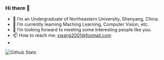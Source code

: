 ### Hi there 👋


- 🔭 I’m an Undergraduate of Northeastern University, Shenyang, China.
- 🌱 I’m currently learning Maching Learning, Computer Vision, etc.
- 👯 I’m looking forward to meeting some interesting people like you.
- 📫 How to reach me: xwang2001@foxmail.com
- 
![Github Stats](https://github-readme-stats.vercel.app/api?username=NearlyHeadlessJack&show_icons=true)

